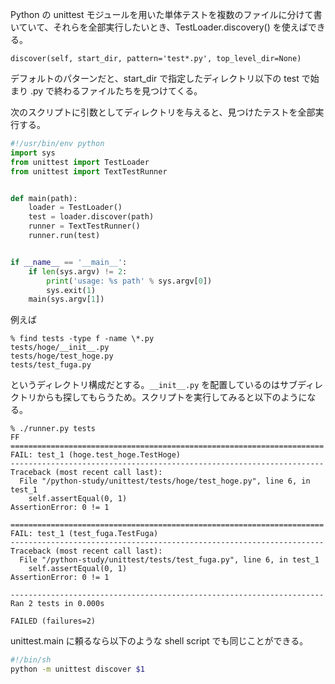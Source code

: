 Python の unittest モジュールを用いた単体テストを複数のファイルに分けて書いていて、それらを全部実行したいとき、TestLoader.discovery() を使えばできる。

```
discover(self, start_dir, pattern='test*.py', top_level_dir=None)
```

デフォルトのパターンだと、start_dir で指定したディレクトリ以下の test で始まり .py で終わるファイルたちを見つけてくる。

次のスクリプトに引数としてディレクトリを与えると、見つけたテストを全部実行する。

```py:runner.py
#!/usr/bin/env python
import sys
from unittest import TestLoader
from unittest import TextTestRunner


def main(path):
    loader = TestLoader()
    test = loader.discover(path)
    runner = TextTestRunner()
    runner.run(test)


if __name__ == '__main__':
    if len(sys.argv) != 2:
        print('usage: %s path' % sys.argv[0])
        sys.exit(1)
    main(sys.argv[1])
```

例えば

```
% find tests -type f -name \*.py
tests/hoge/__init__.py
tests/hoge/test_hoge.py
tests/test_fuga.py
```
というディレクトリ構成だとする。`__init__.py` を配置しているのはサブディレクトリからも探してもらうため。スクリプトを実行してみると以下のようになる。

```
% ./runner.py tests
FF
======================================================================
FAIL: test_1 (hoge.test_hoge.TestHoge)
----------------------------------------------------------------------
Traceback (most recent call last):
  File "/python-study/unittest/tests/hoge/test_hoge.py", line 6, in test_1
    self.assertEqual(0, 1)
AssertionError: 0 != 1

======================================================================
FAIL: test_1 (test_fuga.TestFuga)
----------------------------------------------------------------------
Traceback (most recent call last):
  File "/python-study/unittest/tests/test_fuga.py", line 6, in test_1
    self.assertEqual(0, 1)
AssertionError: 0 != 1

----------------------------------------------------------------------
Ran 2 tests in 0.000s

FAILED (failures=2)
```

unittest.main に頼るなら以下のような shell script でも同じことができる。

```bash:runner.sh
#!/bin/sh
python -m unittest discover $1
```
